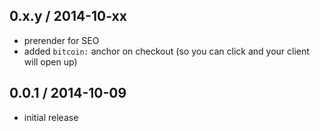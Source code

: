 0.x.y / 2014-10-xx
------------------
- prerender for SEO
- added `bitcoin:` anchor on checkout (so you can click and your client will open up)

0.0.1 / 2014-10-09
------------------
- initial release